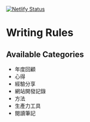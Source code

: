 [![Netlify Status](https://api.netlify.com/api/v1/badges/b921a4ea-9bf1-442c-95b3-a6840afa2ca9/deploy-status)](https://app.netlify.com/sites/mickzh-zola/deploys)

# Writing Rules
## Available Categories
* 年度回顧
* 心得
* 經驗分享
* 網站開發記錄
* 方法
* 生產力工具
* 閱讀筆記
